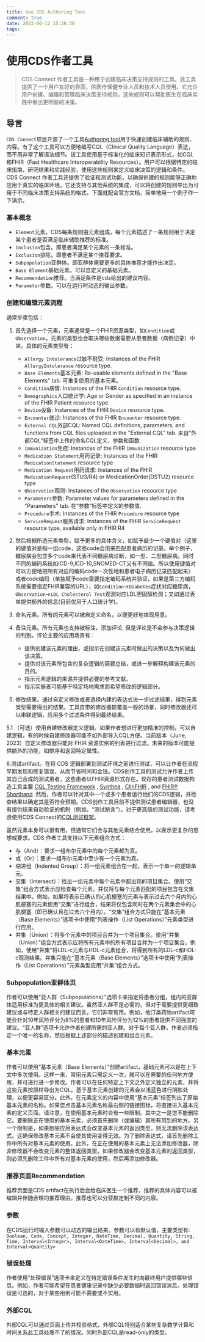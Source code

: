 ```yaml
---
title: Use CDS Authoring Tool
comment: true
date: 2023-06-12 15:26:30
tags:
---
```

# 使用CDS作者工具

> CDS Connect 作者工具是一种用于创建临床决策支持规则的工具。此工具提供了一个用户友好的界面，供医疗保健专业人员和技术人员使用。它允许用户创建、编辑和管理临床决策支持规则，这些规则可以帮助医生在临床实践中做出更明智的决策。

## 导言
`CDS Connect`项目开源了一个工具[Authoring tool](https://github.com/AHRQ-CDS/AHRQ-CDS-Connect-Authoring-Tool)用于快速创建临床辅助的规则、内容。有了这个工具可以方便地编写CQL（Clinical Quality Language）表达，而不用非常了解语法细节。该工具使用基于标准化的临床知识表示形式，如CQL和FHIR（Fast Healthcare Interoperability Resources）。用户可以根据特定的临床指南、研究结果和实践经验，使用这些规则来定义临床决策的逻辑和条件。CDS Connect 作者工具还提供了验证和测试功能，以确保创建的规则能够正确地应用于真实的临床环境。它还支持与其他系统的集成，可以将创建的规则导出为可用于不同临床决策支持系统的格式。下面就配合官方文档，简单地用一个例子作一下演示。

### 基本概念
- `Element`元素。CDS每条规则由元素组成，每个元素描述了一条规则用于决定某个患者是否满足临床辅助推荐的标准。
- `Inclusion`包含。即患者满足某个元素的一条标准。
- `Exclusion`排除。即患者不满足某个推荐要求。
- `Subpopulation`亚群体。即亚群体需要更多的具体推荐才能作出决定。
- `Base Element`基础元素。可以自定义的基础元素。
- `Recommendation`推荐。当满足条件是cds给出的建议内容。
- `Parameter`参数。可以在运行时动态的输出参数。

### 创建和编辑元素流程
通常步骤包括：
1. 首先选择一个元素，元素通常是一个FHIR资源类型，如`Condition`或`Observation`。元素的类型也会取决哪些数据需要从患者数据（病例记录）中来。具体的元素类型有：
	- `Allergy Intolerance`过敏不耐受: Instances of the FHIR `AllergyIntolerance` resource type.
	- `Base Elements`基本元素: Re-usable elements defined in the "Base Elements" tab. 可重复使用的基本元素。
	- `Condition`病情: Instances of the FHIR `Condition` resource type.
	- `Demographics`人口统计学: Age or Gender as specified in an instance of the FHIR Patient resource type
	- `Device`设备: Instances of the FHIR `Device` resource type.
	- `Encounter`就诊: Instances of the FHIR `Encounter` resource type.
	- `External CQL`外部CQL: Named CQL definitions, parameters, and functions from CQL files uploaded in the "External CQL" tab. 来自“外部CQL”标签中上传的命名CQL定义、参数和函数.
	- `Immunization`免疫: Instances of the FHIR `Immunization` resource type
	- `Medication Statement`用药记录: Instances of the FHIR `MedicationStatement` resource type
	- `Medication Request`用药请求: Instances of the FHIR `MedicationRequest`(STU3/R4) or MedicationOrder(DSTU2) resource type
	- `Observation`观测: Instances of the `Observation` resource type
	- `Parameters`参数: Parameter values for parameters defined in the "Parameters" tab. 在“参数”标签中定义的参数值.
	- `Procedure`手术: Instances of the FHIR `Procedure` resource type
	- `ServiceRequest`服务请求: Instances of the FHIR `ServiceRequest` resource type, available only in FHIR R4

2. 然后根据所选元素类型，赋予更多的具体含义，如赋予最少一个键值对（这里的键值对是指一组code，这些code会用来匹配患者病历的记录。举个例子，糖尿病会包含多个code来代表不同糖尿病诊断，如一型、二型糖尿病。同时不同的编码系统如ICD-9,ICD-10,SNOMED-CT又有不同值。所以使用键值对可以方便地把所有对应的编码code一次性地和患者电子病历记录匹配起来）或者code编码（单独赋予code需要指定编码系统并验证，如果是第三方编码系统需要指定FHIR兼容的URL），如`Condition`->`Diabetes`症状对应糖尿病，`Observation`->`LDL Cholesterol Test`观测对应LDL胆固醇检测；又如通过表单提供额外的信息(目前仅用于人口统计学)。

3. 命名元素。所有的元素可以被自定义命名，以便更好地体现用意。

4. 备注元素。所有元素也支持被标注，添加评论, 但是评论是不会参与决策逻辑的判别。评论主要的应用场景有：
	- 提供创建该元素的理由，或指示在创建该元素时做出的决策以及为何做出该决策。
    - 提供对该元素所包含的复杂逻辑的简要总结，或进一步解释构建该元素的目的。
    - 指示元素逻辑的来源并提供必要的参考文献。
    - 指示实施者可能基于特定场地需求而希望修改的逻辑部分。

5. 修改结果。通过自定义修改或者选择内建的表达式进一步过滤结果，得到元素类型需要得出的结果。工具自带的修改器能覆盖一般的场景，同时修改器还可以串联逻辑，应用多个过滤条件得到最终结果。

5.1 （可选）使用自建修改器定义逻辑。如果作者想进行更加精准的控制，可以自建逻辑，有的时候自建修改器可能不如外部导入CQL方便。当前版本（June, 2023）自定义修改器只能对 FHIR 资源实例的列表进行过滤。未来的版本可能提供额外的功能，如排序和返回特定属性。

6.测试artifact。在将 CDS 逻辑部署到测试环境之前进行测试，可以让作者在流程早期发现和修复错误，从而节省时间和金钱。CDS创作工具的测试允许作者上传其自己合成的测试患者，这些患者以FHIR资源形式存在。现存的患者测试数据构造工具主要 [CQL Testing Framework](https://github.com/AHRQ-CDS/CQL-Testing-Framework) , [Synthea](https://github.com/synthetichealth/synthea) , [ClinFHIR](http://clinfhir.com/) , and [FHIR® Shorthand](https://build.fhir.org/ig/HL7/fhir-shorthand/) .然后，作者可以针对其中一个或多个患者运行他们的CDS逻辑，并检查结果以确定其是否符合预期。CDS创作工具目前不提供测试患者编辑器，也没有提供结果自动验证的机制（例如，“测试断言”）。对于更高级的测试功能，请考虑使用CDS Connect的[CQL测试框架](https://github.com/AHRQ-CDS/CQL-Testing-Framework)。


虽然元素本身可以很有用，但通常它们会与其他元素结合使用，以表示更复杂的思想或要求。CDS 作者工具支持以下元素组合方式：
- 与（And）：要求一组布尔元素中的每个元素都为真。
- 或（Or）：要求一组布尔元素中至少有一个元素为真。
- 缩进组（Indented Group）：将一组元素组合在一起，表示一个单一的逻辑单元。
- 交集（Intersect）：找出一组元素中每个元素中都出现的项目集合。使用“交集”组合方式表示应检查每个元素，并仅将与每个元素匹配的项目包含在交集结果中。例如，如果将表示已确认的心肌梗塞的元素与表示过去六个月内的心肌梗塞的元素使用“交集”进行组合，结果将仅包含同时在两个元素集合中的心肌梗塞（即已确认且在过去六个月内）。“交集”组合方式只能在“基本元素（Base Elements）”选项卡中使用“列表操作（List Operations）”元素类型进行应用。
- 并集（Union）：将多个元素中的项目合并为一个项目集合。使用“并集（Union）”组合方式表示应将所有元素中的所有项目合并为一个项目集合。例如，使用“并集”将LDL-c元素与HDL-c元素组合，将得到所有的LDL-c和HDL-c观测结果。并集只能在“基本元素（Base Elements）”选项卡中使用“列表操作（List Operations）”元素类型应用“并集”组合方式。

### Subpopulation亚群体页
作者可以使用“亚人群（Subpopulations）”选项卡来指定将患者分组，组内的亚群体适用标准为更具体的相关建议。虽然亚人群不是必需的，但对于需要提供更细致建议或与特定人群相关的建议而言，它们非常有用。例如，他汀类药物artifact可能会针对10年风险评分为8%的患者和10年风险评分为12%的患者提供不同强度的建议。“亚人群”选项卡允许作者创建所需的亚人群。对于每个亚人群，作者必须指定一个唯一的名称，然后根据上述部分的描述创建和组合元素。

### 基本元素
作者可以使用“基本元素（Base Elements）”创建artifact，基础元素可以是在上下文中多次使用。这样一来，常用元素只需定义一次，就可以在需要的任何地方使用，并可进行进一步修改。作者可以在任何特定上下文之外定义独立的元素，并将这些元素按原样导出为CQL。基于基本元素创建的元素会以浅蓝色进行阴影处理，以便更容易区分。此外，在元素定义的内容中使用“基本元素”标签列出了原始基本元素的名称。如果您点击基本元素名称最右侧的链接图标，将直接进入基本元素的定义页面。请注意，在使用基本元素时会有一些限制。其中之一是您不能删除它。要删除正在使用的基本元素，必须首先删除（或编辑）其所有用到的地方。另一个限制是，如果删除应用表达式会改变基本元素的返回类型，则无法删除该表达式。这确保修改基本元素不会使其使用变得无效。为了删除表达式，请首先删除工件中所有对基本元素的使用。此外，在正在使用的基本元素上无法添加修改器，除非修改器不会改变元素的整体返回类型。如果修改器会改变基本元素的返回类型，则必须先删除工件中所有对基本元素的使用，然后再添加修改器。

### 推荐页面Recommendation
推荐页面是CDS artifact在执行后会给临床医生一个推荐，推荐的具体内容可以被编辑并伴随合理的推荐理由。推荐也可以分亚群定制不同的内容。

### 参数
在CDS运行时输入参数可以动态的输出结果。参数可以有默认值，主要类型有:
`Boolean, Code, Concept, Integer, DateTime, Decimal, Quantity, String, Time, Interval<Integer>, Interval<DateTime>, Interval<Decimal>, and Interval<Quantity>`

### 错误处理
作者使用“处理错误”选项卡来定义在特定错误条件发生时向最终用户提供哪些信息。例如，作者可能希望在患者健康记录中缺少必要数据时返回错误消息。处理错误是可选的，对于某些用例可能不需要或不实用。

### 外部CQL
外部CQL可以通过页面上传并校验格式，外部CQL特别适合某些复杂数学计算和时间关系此工具处理不了的情况。同时外部CQL是read-only的类型。


